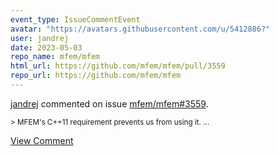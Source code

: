 ```yaml
---
event_type: IssueCommentEvent
avatar: "https://avatars.githubusercontent.com/u/5412886?"
user: jandrej
date: 2023-05-03
repo_name: mfem/mfem
html_url: https://github.com/mfem/mfem/pull/3559
repo_url: https://github.com/mfem/mfem
---
```


<a href='https://github.com/jandrej' target='_blank'>jandrej</a> commented on issue <a href='https://github.com/mfem/mfem/pull/3559' target='_blank'>mfem/mfem#3559</a>.

<small>> MFEM's C++11 requirement prevents us from using it....</small>

<a href='https://github.com/mfem/mfem/pull/3559' target='_blank'>View Comment</a>